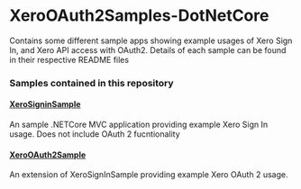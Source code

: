 # XeroOAuth2Samples-DotNetCore
Contains some different sample apps showing example usages of Xero Sign In, and Xero API access with OAuth2. Details of each sample can be found in their respective README files

### Samples contained in this repository

#### [XeroSigninSample](XeroSigninSample)
An sample .NETCore MVC application providing example Xero Sign In usage. Does not include OAuth 2 fucntionality

#### [XeroOAuth2Sample](XeroOAuth2Sample)
An extension of XeroSignInSample providing example Xero OAuth 2 usage.